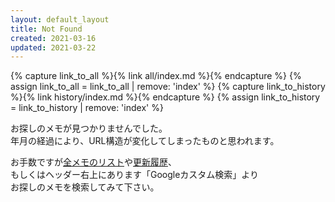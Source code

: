 ```yaml
---
layout: default_layout
title: Not Found
created: 2021-03-16
updated: 2021-03-22
---
```

{% capture link_to_all %}{% link all/index.md %}{% endcapture %}
{% assign link_to_all = link_to_all | remove: 'index' %}
{% capture link_to_history %}{% link history/index.md %}{% endcapture %}
{% assign link_to_history = link_to_history | remove: 'index' %}

お探しのメモが見つかりませんでした。  
年月の経過により、URL構造が変化してしまったものと思われます。


お手数ですが[全メモのリスト]({{link_to_all}})や[更新履歴]({{link_to_history}})、  
もしくはヘッダー右上にあります「Googleカスタム検索」より  
お探しのメモを検索してみて下さい。